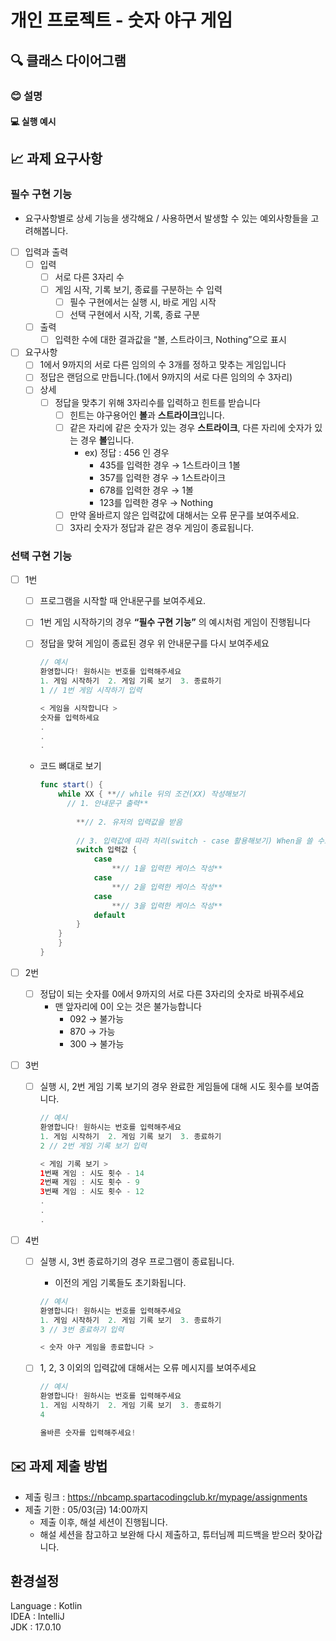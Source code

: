 # 개인 프로젝트 - 숫자 야구 게임

## 🔍 클래스 다이어그램



### 😊 설명



#### 



#### 
 



####  



#### 💻 실행 예시










## 📈 과제 요구사항
### 필수 구현 기능

- 요구사항별로 상세 기능을 생각해요 / 사용하면서 발생할 수 있는 예외사항들을 고려해봅니다.
- [ ]  입력과 출력
    - [ ]  입력
        - [ ]  서로 다른 3자리 수
        - [ ]  게임 시작, 기록 보기, 종료를 구분하는 수 입력
            - [ ]  필수 구현에서는 실행 시, 바로 게임 시작
            - [ ]  선택 구현에서 시작, 기록, 종료 구분
    - [ ]  출력
        - [ ]  입력한 수에 대한 결과값을 “볼, 스트라이크, Nothing”으로 표시
- [ ]  요구사항
    - [ ]  1에서 9까지의 서로 다른 임의의 수 3개를 정하고 맞추는 게임입니다
    - [ ]  정답은 랜덤으로 만듭니다.(1에서 9까지의 서로 다른 임의의 수 3자리)
    - [ ]  상세
        - [ ]  정답을 맞추기 위해 3자리수를 입력하고 힌트를 받습니다
            - [ ]  힌트는 야구용어인 **볼**과 **스트라이크**입니다.
            - [ ]  같은 자리에 같은 숫자가 있는 경우 **스트라이크**, 다른 자리에 숫자가 있는 경우 **볼**입니다.
                - ex) 정답 : 456 인 경우
                    - 435를 입력한 경우 → 1스트라이크 1볼
                    - 357를 입력한 경우 → 1스트라이크
                    - 678를 입력한 경우 → 1볼
                    - 123를 입력한 경우 → Nothing
            - [ ]  만약 올바르지 않은 입력값에 대해서는 오류 문구를 보여주세요.
            - [ ]  3자리 숫자가 정답과 같은 경우 게임이 종료됩니다.

### 선택 구현 기능

- [ ]  1번
    - [ ]  프로그램을 시작할 때 안내문구를 보여주세요.
    - [ ]  1번 게임 시작하기의 경우 **“필수 구현 기능”** 의 예시처럼 게임이 진행됩니다
    - [ ]  정답을 맞혀 게임이 종료된 경우 위 안내문구를 다시 보여주세요
        
        ```kotlin
        // 예시
        환영합니다! 원하시는 번호를 입력해주세요
        1. 게임 시작하기  2. 게임 기록 보기  3. 종료하기
        1 // 1번 게임 시작하기 입력
        
        < 게임을 시작합니다 >
        숫자를 입력하세요
        .
        .
        .
        ```
        
    - 코드 뼈대로 보기
        
        ```swift
        func start() {
            while XX { **// while 뒤의 조건(XX) 작성해보기
              // 1. 안내문구 출력**
              
        	    **// 2. 유저의 입력값을 받음
        	       
        	    // 3. 입력값에 따라 처리(switch - case 활용해보기) When을 쓸 수도 있겠죠!**
        	    switch 입력값 {
        		    case 
        			    **// 1을 입력한 케이스 작성**
        		    case 
        			    **// 2을 입력한 케이스 작성**
        		    case 
        			    **// 3을 입력한 케이스 작성**
        		    default
        	    }
            }
        	}
        }
        ```
        
- [ ]  2번
    - [ ]  정답이 되는 숫자를 0에서 9까지의 서로 다른 3자리의 숫자로 바꿔주세요
        - 맨 앞자리에 0이 오는 것은 불가능합니다
            - 092 → 불가능
            - 870 → 가능
            - 300 → 불가능
- [ ]  3번
    - [ ]  실행 시, 2번 게임 기록 보기의 경우 완료한 게임들에 대해 시도 횟수를 보여줍니다.
        
        ```kotlin
        // 예시
        환영합니다! 원하시는 번호를 입력해주세요
        1. 게임 시작하기  2. 게임 기록 보기  3. 종료하기
        2 // 2번 게임 기록 보기 입력
        
        < 게임 기록 보기 >
        1번째 게임 : 시도 횟수 - 14
        2번째 게임 : 시도 횟수 - 9
        3번째 게임 : 시도 횟수 - 12
        .
        .
        .
        ```
        
- [ ]  4번
    - [ ]  실행 시, 3번 종료하기의 경우 프로그램이 종료됩니다.
        - 이전의 게임 기록들도 초기화됩니다.
        
        ```kotlin
        // 예시
        환영합니다! 원하시는 번호를 입력해주세요
        1. 게임 시작하기  2. 게임 기록 보기  3. 종료하기
        3 // 3번 종료하기 입력
        
        < 숫자 야구 게임을 종료합니다 >
        ```
        
    - [ ]  1, 2, 3 이외의 입력값에 대해서는 오류 메시지를 보여주세요
        
        ```kotlin
        // 예시
        환영합니다! 원하시는 번호를 입력해주세요
        1. 게임 시작하기  2. 게임 기록 보기  3. 종료하기
        4
        
        올바른 숫자를 입력해주세요!
        ```

## ✉️ 과제 제출 방법
- 제출 링크 : https://nbcamp.spartacodingclub.kr/mypage/assignments
- 제출 기한 : 05/03(금) 14:00까지
    - 제출 이후, 해설 세션이 진행됩니다.
    - 해설 세션을 참고하고 보완해 다시 제출하고, 튜터님께 피드백을 받으러 찾아갑니다.
      
      
## 환경설정
Language : Kotlin  
IDEA : IntelliJ  
JDK : 17.0.10
